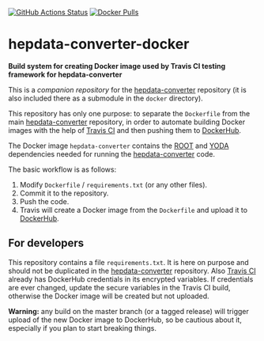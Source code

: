 
[![GitHub Actions Status](https://github.com/HEPData/hepdata-converter-docker/workflows/Continuous%20Integration/badge.svg?branch=master)](https://github.com/HEPData/hepdata-converter-docker/actions?query=branch%3Amaster)
[![Docker Pulls](https://img.shields.io/docker/pulls/hepdata/hepdata-converter)](https://hub.docker.com/r/hepdata/hepdata-converter)

# hepdata-converter-docker

**Build system for creating Docker image used by Travis CI testing framework for hepdata-converter**

This is a *companion repository* for the
[hepdata-converter](https://github.com/HEPData/hepdata-converter)
repository (it is also included there as a submodule in the
`docker` directory).

This repository has only one purpose: to separate the `Dockerfile` from the
main [hepdata-converter](https://github.com/HEPData/hepdata-converter)
repository, in order to automate building Docker images with the help of
[Travis CI](https://travis-ci.org/HEPData/hepdata-converter-docker) and
then pushing them to
[DockerHub](https://hub.docker.com/r/hepdata/hepdata-converter).

The Docker image `hepdata-converter` contains the
[ROOT](https://root.cern.ch) and [YODA](https://yoda.hepforge.org/)
dependencies needed for running the
[hepdata-converter](https://github.com/HEPData/hepdata-converter) code.

The basic workflow is as follows:

1. Modify `Dockerfile` / `requirements.txt` (or any other files).
2. Commit it to the repository.
3. Push the code.
4. Travis will create a Docker image from the `Dockerfile` and upload
it to [DockerHub](https://hub.docker.com/r/hepdata/hepdata-converter).

## For developers

This repository contains a file `requirements.txt`. It is here on
purpose and should not be duplicated in the
[hepdata-converter](https://github.com/HEPData/hepdata-converter)
repository. Also
[Travis CI](https://travis-ci.org/HEPData/hepdata-converter-docker)
already has DockerHub credentials in its encrypted variables. If
credentials are ever changed, update the secure variables in the Travis
CI build, otherwise the Docker image will be created but not uploaded.

**Warning:** any build on the master branch (or a tagged release) will
trigger upload of the new Docker image to DockerHub, so be cautious
about it, especially if you plan to start breaking things.
